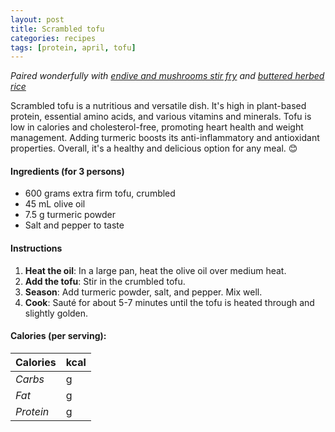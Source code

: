 ```yaml
---
layout: post
title: Scrambled tofu
categories: recipes
tags: [protein, april, tofu]
---
```


*Paired wonderfully with <a href="/recipes/endive-and-mushrooms-stir-fry">endive and mushrooms stir fry</a> and <a href="/recipes/buttered-herbed-rice">buttered herbed rice</a>*

Scrambled tofu is a nutritious and versatile dish. It's high in plant-based protein, essential amino acids, and various vitamins and minerals. Tofu is low in calories and cholesterol-free, promoting heart health and weight management. Adding turmeric boosts its anti-inflammatory and antioxidant properties. Overall, it's a healthy and delicious option for any meal. 😊

#### Ingredients (for 3 persons)
- 600 grams extra firm tofu, crumbled
- 45 mL olive oil
- 7.5 g turmeric powder
- Salt and pepper to taste

#### Instructions

1. **Heat the oil**: In a large pan, heat the olive oil over medium heat.
2. **Add the tofu**: Stir in the crumbled tofu.
3. **Season**: Add turmeric powder, salt, and pepper. Mix well.
4. **Cook**: Sauté for about 5-7 minutes until the tofu is heated through and slightly golden.

#### Calories (per serving):

| **Calories** | kcal |
| ----------- | ----------- |
| *Carbs* |  g |
| *Fat* |  g |
| *Protein* |  g |
